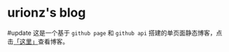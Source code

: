 # urionz's blog
#update
这是一个基于 ``github page`` 和 ``github api`` 搭建的单页面静态博客，点击[「这里」](http://urionz.github.io)查看博客。
